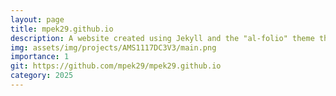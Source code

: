 ```yaml
---
layout: page
title: mpek29.github.io
description: A website created using Jekyll and the "al-folio" theme that i have created to list my projects. 
img: assets/img/projects/AMS1117DC3V3/main.png
importance: 1
git: https://github.com/mpek29/mpek29.github.io
category: 2025
---
```



